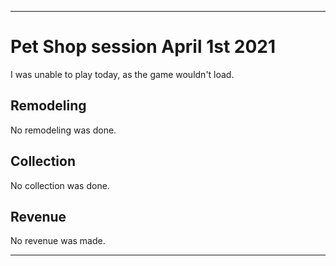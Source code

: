 
***

# Pet Shop session April 1st 2021

I was unable to play today, as the game wouldn't load.

## Remodeling

No remodeling was done.

## Collection

No collection was done.

## Revenue

No revenue was made.

***
